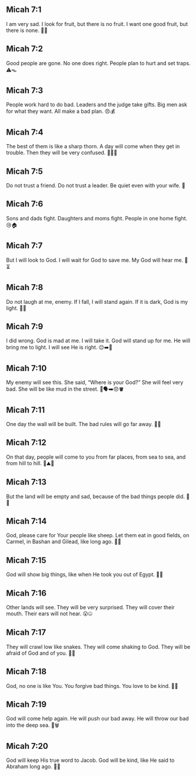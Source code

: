## Micah 7:1
I am very sad. I look for fruit, but there is no fruit. I want one good fruit, but there is none. 🍇😢
## Micah 7:2
Good people are gone. No one does right. People plan to hurt and set traps. ⚠️🪤
## Micah 7:3
People work hard to do bad. Leaders and the judge take gifts. Big men ask for what they want. All make a bad plan. 😠💰
## Micah 7:4
The best of them is like a sharp thorn. A day will come when they get in trouble. Then they will be very confused. 🌵⏰😕
## Micah 7:5
Do not trust a friend. Do not trust a leader. Be quiet even with your wife. 🤫
## Micah 7:6
Sons and dads fight. Daughters and moms fight. People in one home fight. 😢🏠
## Micah 7:7
But I will look to God. I will wait for God to save me. My God will hear me. 🙏⏳
## Micah 7:8
Do not laugh at me, enemy. If I fall, I will stand again. If it is dark, God is my light. 💪🌟
## Micah 7:9
I did wrong. God is mad at me. I will take it. God will stand up for me. He will bring me to light. I will see He is right. 😔➡️🌅
## Micah 7:10
My enemy will see this. She said, “Where is your God?” She will feel very bad. She will be like mud in the street. 👀🗣️➡️😞🪣
## Micah 7:11
One day the wall will be built. The bad rules will go far away. 🧱🚫
## Micah 7:12
On that day, people will come to you from far places, from sea to sea, and from hill to hill. 🌊⛰️🚶
## Micah 7:13
But the land will be empty and sad, because of the bad things people did. 🌾💔
## Micah 7:14
God, please care for Your people like sheep. Let them eat in good fields, on Carmel, in Bashan and Gilead, like long ago. 🐑🌿
## Micah 7:15
God will show big things, like when He took you out of Egypt. 🌊✨
## Micah 7:16
Other lands will see. They will be very surprised. They will cover their mouth. Their ears will not hear. 😮🤐
## Micah 7:17
They will crawl low like snakes. They will come shaking to God. They will be afraid of God and of you. 🐍😨
## Micah 7:18
God, no one is like You. You forgive bad things. You love to be kind. 💖🙌
## Micah 7:19
God will come help again. He will push our bad away. He will throw our bad into the deep sea. 🌊🗑️
## Micah 7:20
God will keep His true word to Jacob. God will be kind, like He said to Abraham long ago. 📜✅
